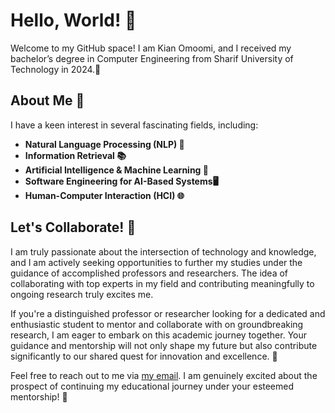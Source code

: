 # Hello, World! 👋

Welcome to my GitHub space! I am Kian Omoomi, and I received my bachelor’s degree in Computer Engineering from Sharif University of Technology in 2024.🚀

## About Me 🌟

I have a keen interest in several fascinating fields, including:

- **Natural Language Processing (NLP) 💬**
- **Information Retrieval 📚**
- **Artificial Intelligence & Machine Learning 🤖**
- **Software Engineering for AI-Based Systems🖥️**
- **Human-Computer Interaction (HCI) 🌐**

## Let's Collaborate! 🤝
I am truly passionate about the intersection of technology and knowledge, and I am actively seeking opportunities to further my studies under the guidance of accomplished professors and researchers. The idea of collaborating with top experts in my field and contributing meaningfully to ongoing research truly excites me.

If you're a distinguished professor or researcher looking for a dedicated and enthusiastic student to mentor and collaborate with on groundbreaking research, I am eager to embark on this academic journey together. Your guidance and mentorship will not only shape my future but also contribute significantly to our shared quest for innovation and excellence. 🌟

Feel free to reach out to me via [my email](mailto:kianomoomi1380@gmail.com). I am genuinely excited about the prospect of continuing my educational journey under your esteemed mentorship! 🚀
